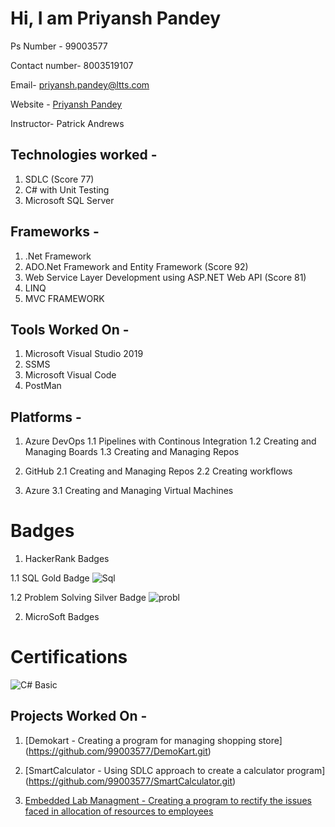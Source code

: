 # Hi, I am Priyansh Pandey

Ps Number - 99003577

Contact number- 8003519107

Email- priyansh.pandey@ltts.com

Website - [Priyansh Pandey](http://priyanshpandey.com)

Instructor- Patrick Andrews

## Technologies worked - 

1. SDLC (Score 77)
2. C# with Unit Testing
3. Microsoft SQL Server 

## Frameworks -
1. .Net Framework
2. ADO.Net Framework and Entity Framework (Score 92)
3. Web Service Layer Development using ASP.NET Web API (Score 81)
4. LINQ
5. MVC FRAMEWORK

## Tools Worked On -
1. Microsoft Visual Studio 2019
2. SSMS
3. Microsoft Visual Code 
4. PostMan

## Platforms -
1. Azure DevOps
 1.1 Pipelines with Continous Integration
 1.2 Creating and Managing Boards
 1.3 Creating and Managing Repos
 
2. GitHub
 2.1 Creating and Managing Repos
 2.2 Creating workflows

3. Azure
 3.1 Creating and Managing Virtual Machines
 
 
# Badges 
1. HackerRank Badges

  1.1 SQL Gold Badge 
  ![Sql](https://user-images.githubusercontent.com/78849681/112249286-7c59e980-8c7d-11eb-8d9b-291219ce6b9a.JPG)
  
  
  1.2 Problem Solving Silver Badge
  ![probl](https://user-images.githubusercontent.com/78849681/112249281-78c66280-8c7d-11eb-875a-a0afd1f8f299.JPG)


2. MicroSoft Badges



# Certifications
![C# Basic](https://user-images.githubusercontent.com/78849681/112249674-30f40b00-8c7e-11eb-8117-beda34acc7e7.png)


## Projects Worked On -
1. [Demokart - Creating a program for managing shopping store] (https://github.com/99003577/DemoKart.git)


2. [SmartCalculator - Using SDLC approach to create a calculator program] (https://github.com/99003577/SmartCalculator.git)

3. [Embedded Lab Managment - Creating a program to rectify the issues faced in allocation of resources to employees](https://priyanshpandey@dev.azure.com/priyanshpandey/99003577_Emb_Lab_Managment/_git/99003577_Emb_Lab_Managment)

















